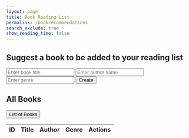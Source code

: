 ```yaml
---
layout: page 
title: Book Reading List
permalink: /bookrecommendations
search_exclude: true
show_reading_time: false 
---
```

<div class="section">
  <h2>Suggest a book to be added to your reading list</h2>
  <input type="text" id="book" placeholder="Enter book title" required>
  <input type="text" id="author" placeholder="Enter author name" required>
  <input type="text" id="genre" placeholder="Enter genre" required>
  <button id="createBookButton">Create</button>

  <h2>All Books</h2>
  <button id="getAllBooksButton">List of Books</button>

  <table>
    <thead>
      <tr>
        <th>ID</th>
        <th>Title</th>
        <th>Author</th>
        <th>Genre</th>
        <th>Actions</th>
      </tr>
    </thead>
    <tbody id="booksTableBody">
      <!-- Books will be loaded here -->
    </tbody>
  </table>
</div>

<script type="module">
    import { pythonURI } from "./assets/js/api/config.js";

  document.addEventListener('DOMContentLoaded', function() {
    loadAllBooks();
  });

  document.getElementById('getAllBooksButton').addEventListener('click', async () => {
        const tableBody = document.getElementById('booksTableBody');

        try {
            const response = await fetch(`${pythonURI}/api/book`);
            const data = await response.json();
            console.log(data); // Log the response data

            tableBody.innerHTML = ''; // Clear existing rows
            if (Array.isArray(data)) {
                data.forEach(book => {
                    const tr = document.createElement('tr');

                    const idCell = document.createElement('td');
                    const titleCell = document.createElement('td');
                    const authorCell = document.createElement('td');
                    const genreCell = document.createElement('td');
                    const actionCell = document.createElement('td');

                    idCell.innerText = book.id;
                    titleCell.innerText = book.title;
                    authorCell.innerText = book.author;
                    genreCell.innerText = book.genre;

                    // Create Update button
                    const updateBtn = document.createElement('button');
                    updateBtn.innerText = 'Update';
                    updateBtn.onclick = () => updateBook(book.id);

                    // Create Delete button
                    const deleteBtn = document.createElement('button');
                    deleteBtn.innerText = 'Delete';
                    deleteBtn.onclick = () => deleteBook(book.id);

                    actionCell.appendChild(updateBtn);
                    actionCell.appendChild(deleteBtn);
                    tr.appendChild(idCell);
                    tr.appendChild(titleCell);
                    tr.appendChild(authorCell);
                    tr.appendChild(genreCell);
                    tr.appendChild(actionCell);
                    tableBody.appendChild(tr);
                });
            } else {
                console.error('Unexpected response format:', data); // Log unexpected data
                tableBody.innerHTML = `<p>No books found or unexpected data format.</p>`;
            }
        } catch (error) {
            tableBody.innerHTML = `<p>Error fetching data: ${error.message}</p>`;
            console.error(error); // Log the error for further investigation
        }
    });


    document.getElementById('createBookButton').addEventListener('click', async () => {
        const title = document.getElementById('book').value;
        const author = document.getElementById('author').value;
        const genre = document.getElementById('genre').value;
        const resultContainer = document.getElementById('resultContainer');

        if (!title || !author || !genre) {
            resultContainer.innerHTML = `<p>Please enter all book details.</p>`;
            return;
        }

        try {
            const response = await fetch(`${pythonURI}/api/book`, {
                method: 'POST',
                headers: {
                    'Content-Type': 'application/json'
                },
                body: JSON.stringify({ title, author, genre })
            });

            const data = await response.json();
            if (response.ok) {
                resultContainer.innerHTML = `<p>Book created: ${data.title}</p>`;
                document.getElementById('getAllBooksButton').click(); // Refresh the book list
            } else {
                resultContainer.innerHTML = `<p>Error: ${data.error}</p>`;
            }
        } catch (error) {
            resultContainer.innerHTML = `<p>Error creating book: ${error.message}</p>`;
        }
    });

    function deleteBook(bookId) {
        const resultContainer = document.getElementById('resultContainer');

        fetch(`${pythonURI}/api/book/${bookId}`, {
            method: 'DELETE'
        })
        .then(response => {
            if (response.ok) {
                resultContainer.innerHTML = `<p>Book deleted successfully.</p>`;
                document.getElementById('getAllBooksButton').click(); // Refresh the book list
            } else {
                return response.json().then(data => {
                    throw new Error(data.error);
                });
            }
        })
        .catch(error => {
            resultContainer.innerHTML = `<p>Error deleting book: ${error.message}</p>`;
        });
    }

    function updateBook(bookId) {
        const newTitle = prompt("Enter new title for the book:");
        const newAuthor = prompt("Enter new author for the book:");
        const newGenre = prompt("Enter new genre for the book:");
        if (newTitle && newAuthor && newGenre) {
            fetch(`${pythonURI}/api/book/${bookId}`, {
                method: 'PUT',
                headers: {
                    'Content-Type': 'application/json'
                },
                body: JSON.stringify({ title: newTitle, author: newAuthor, genre: newGenre })
            })
            .then(response => response.json())
            .then(data => {
                const resultContainer = document.getElementById('resultContainer');
                if (data) {
                    resultContainer.innerHTML = `<p>Book updated successfully: ${data.title}</p>`;
                    document.getElementById('getAllBooksButton').click(); // Refresh the book list
                }
            })
            .catch(error => {
                const resultContainer = document.getElementById('resultContainer');
                resultContainer.innerHTML = `<p>Error updating book: ${error.message}</p>`;
            });
        }
    }
</script>